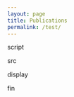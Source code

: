 ```yaml
---
layout: page
title: Publications
permalink: /test/
---
```


script

<script type="text/javascript" src="https://cdn.jsdelivr.net/gh/pcooksey/bibtex-js@1.0.0/src/bibtex_js.min.js"></script>

src

<bibtex src="test.bib"></bibtex>
<bibtex src="_bibliography/choener.bib"></bibtex>

display

<div id="bibtex_display"></div>

fin


